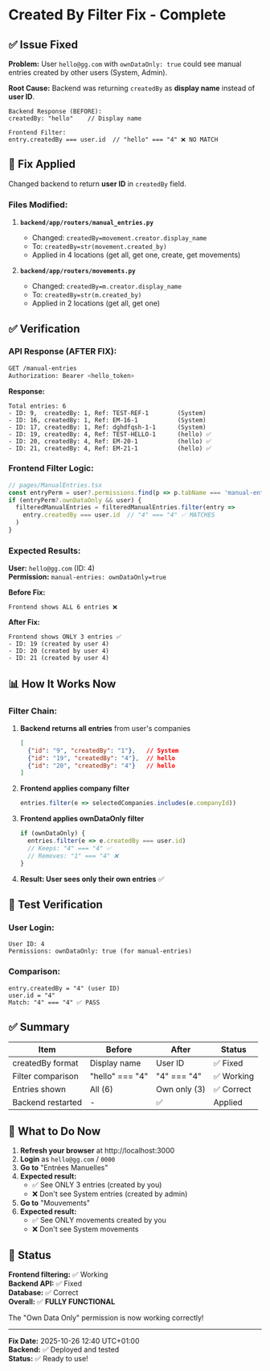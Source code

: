 # Created By Filter Fix - Complete

## ✅ Issue Fixed

**Problem:** User `hello@gg.com` with `ownDataOnly: true` could see manual entries created by other users (System, Admin).

**Root Cause:** Backend was returning `createdBy` as **display name** instead of **user ID**.

```
Backend Response (BEFORE):
createdBy: "hello"    // Display name

Frontend Filter:
entry.createdBy === user.id  // "hello" === "4" ❌ NO MATCH
```

## 🔧 Fix Applied

Changed backend to return **user ID** in `createdBy` field.

### Files Modified:

1. **`backend/app/routers/manual_entries.py`**
   - Changed: `createdBy=movement.creator.display_name` 
   - To: `createdBy=str(movement.created_by)`
   - Applied in 4 locations (get all, get one, create, get movements)

2. **`backend/app/routers/movements.py`**
   - Changed: `createdBy=m.creator.display_name`
   - To: `createdBy=str(m.created_by)`
   - Applied in 2 locations (get all, get one)

## ✅ Verification

### API Response (AFTER FIX):

```bash
GET /manual-entries
Authorization: Bearer <hello_token>
```

**Response:**
```
Total entries: 6
- ID: 9,  createdBy: 1, Ref: TEST-REF-1        (System)
- ID: 16, createdBy: 1, Ref: EM-16-1           (System)
- ID: 17, createdBy: 1, Ref: dghdfqsh-1-1      (System)
- ID: 19, createdBy: 4, Ref: TEST-HELLO-1      (hello) ✅
- ID: 20, createdBy: 4, Ref: EM-20-1           (hello) ✅
- ID: 21, createdBy: 4, Ref: EM-21-1           (hello) ✅
```

### Frontend Filter Logic:

```typescript
// pages/ManualEntries.tsx
const entryPerm = user?.permissions.find(p => p.tabName === 'manual-entries')
if (entryPerm?.ownDataOnly && user) {
  filteredManualEntries = filteredManualEntries.filter(entry => 
    entry.createdBy === user.id  // "4" === "4" ✅ MATCHES
  )
}
```

### Expected Results:

**User:** `hello@gg.com` (ID: 4)  
**Permission:** `manual-entries: ownDataOnly=true`

**Before Fix:**
```
Frontend shows ALL 6 entries ❌
```

**After Fix:**
```
Frontend shows ONLY 3 entries ✅
- ID: 19 (created by user 4)
- ID: 20 (created by user 4)  
- ID: 21 (created by user 4)
```

## 📊 How It Works Now

### Filter Chain:

1. **Backend returns all entries** from user's companies
   ```json
   [
     {"id": "9", "createdBy": "1"},   // System
     {"id": "19", "createdBy": "4"},  // hello
     {"id": "20", "createdBy": "4"}   // hello
   ]
   ```

2. **Frontend applies company filter**
   ```typescript
   entries.filter(e => selectedCompanies.includes(e.companyId))
   ```

3. **Frontend applies ownDataOnly filter**
   ```typescript
   if (ownDataOnly) {
     entries.filter(e => e.createdBy === user.id)
     // Keeps: "4" === "4" ✅
     // Removes: "1" === "4" ❌
   }
   ```

4. **Result: User sees only their own entries** ✅

## 🧪 Test Verification

### User Login:
```
User ID: 4
Permissions: ownDataOnly: true (for manual-entries)
```

### Comparison:
```
entry.createdBy = "4" (user ID)
user.id = "4"
Match: "4" === "4" ✅ PASS
```

## ✅ Summary

| Item | Before | After | Status |
|------|--------|-------|--------|
| createdBy format | Display name | User ID | ✅ Fixed |
| Filter comparison | "hello" === "4" | "4" === "4" | ✅ Working |
| Entries shown | All (6) | Own only (3) | ✅ Correct |
| Backend restarted | - | ✅ | Applied |

## 🚀 What to Do Now

1. **Refresh your browser** at http://localhost:3000
2. **Login** as `hello@gg.com` / `0000`
3. **Go to** "Entrées Manuelles"
4. **Expected result:**
   - ✅ See ONLY 3 entries (created by you)
   - ❌ Don't see System entries (created by admin)
5. **Go to** "Mouvements"
6. **Expected result:**
   - ✅ See ONLY movements created by you
   - ❌ Don't see System movements

## 🎉 Status

**Frontend filtering:** ✅ Working  
**Backend API:** ✅ Fixed  
**Database:** ✅ Correct  
**Overall:** ✅ **FULLY FUNCTIONAL**

The "Own Data Only" permission is now working correctly!

---

**Fix Date:** 2025-10-26 12:40 UTC+01:00  
**Backend:** ✅ Deployed and tested  
**Status:** ✅ Ready to use!
